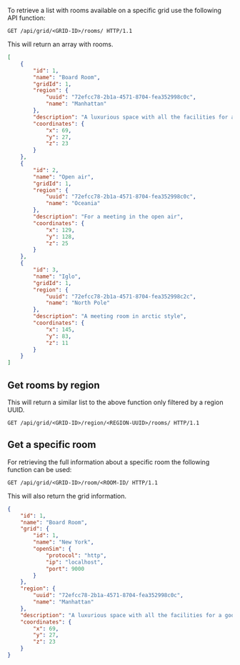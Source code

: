 To retrieve a list with rooms available on a specific grid use the following API function:

```http
GET /api/grid/<GRID-ID>/rooms/ HTTP/1.1
```

This will return an array with rooms.
```json
[
    {
        "id": 1,
        "name": "Board Room",
        "gridId": 1,
        "region": {
            "uuid": "72efcc78-2b1a-4571-8704-fea352998c0c",
            "name": "Manhattan"
        },
        "description": "A luxurious space with all the facilities for a good meeting",
        "coordinates": {
            "x": 69,
            "y": 27,
            "z": 23
        }
    },
    {
        "id": 2,
        "name": "Open air",
        "gridId": 1,
        "region": {
            "uuid": "72efcc78-2b1a-4571-8704-fea352998c0c",
            "name": "Oceania"
        },
        "description": "For a meeting in the open air",
        "coordinates": {
            "x": 129,
            "y": 128,
            "z": 25
        }
    },
    {
        "id": 3,
        "name": "Iglo",
        "gridId": 1,
        "region": {
            "uuid": "72efcc78-2b1a-4571-8704-fea352998c2c",
            "name": "North Pole"
        },
        "description": "A meeting room in arctic style",
        "coordinates": {
            "x": 145,
            "y": 83,
            "z": 11
        }
    }
]
```

## Get rooms by region
This will return a similar list to the above function only filtered by a region UUID.

```http
GET /api/grid/<GRID-ID>/region/<REGION-UUID>/rooms/ HTTP/1.1
```

## Get a specific room
For retrieving the full information about a specific room the following function can be used:
```http
GET /api/grid/<GRID-ID>/room/<ROOM-ID/ HTTP/1.1
```

This will also return the grid information. 

```json
{
    "id": 1,
    "name": "Board Room",
    "grid": {
        "id": 1,
        "name": "New York",
        "openSim": {
            "protocol": "http",
            "ip": "localhost",
            "port": 9000
        }
    },
    "region": {
        "uuid": "72efcc78-2b1a-4571-8704-fea352998c0c",
        "name": "Manhattan"
    },
    "description": "A luxurious space with all the facilities for a good meeting",
    "coordinates": {
        "x": 69,
        "y": 27,
        "z": 23
    }
}
```